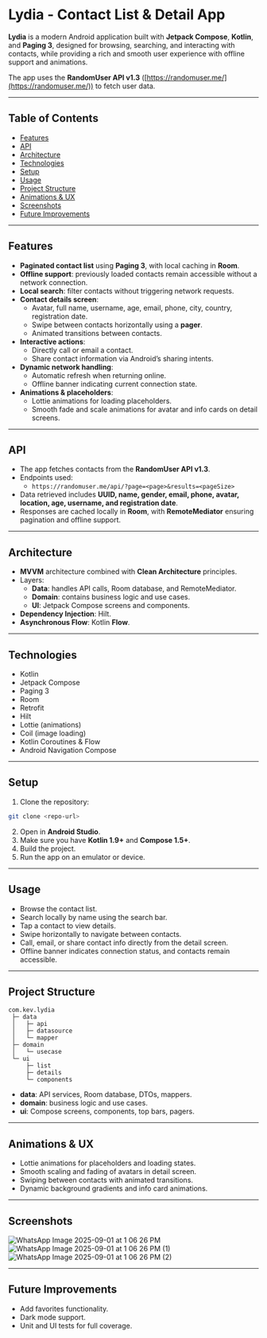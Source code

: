 # Lydia - Contact List & Detail App

**Lydia** is a modern Android application built with **Jetpack Compose**, **Kotlin**, and **Paging 3**, designed for browsing, searching, and interacting with contacts, while providing a rich and smooth user experience with offline support and animations.

The app uses the **RandomUser API v1.3** ([https://randomuser.me/](https://randomuser.me/)) to fetch user data.

---

## Table of Contents

- [Features](#features)
- [API](#api)
- [Architecture](#architecture)
- [Technologies](#technologies)
- [Setup](#setup)
- [Usage](#usage)
- [Project Structure](#project-structure)
- [Animations & UX](#animations--ux)
- [Screenshots](#screenshots)
- [Future Improvements](#future-improvements)

---

## Features

- **Paginated contact list** using **Paging 3**, with local caching in **Room**.
- **Offline support**: previously loaded contacts remain accessible without a network connection.
- **Local search**: filter contacts without triggering network requests.
- **Contact details screen**:
  - Avatar, full name, username, age, email, phone, city, country, registration date.
  - Swipe between contacts horizontally using a **pager**.
  - Animated transitions between contacts.
- **Interactive actions**:
  - Directly call or email a contact.
  - Share contact information via Android’s sharing intents.
- **Dynamic network handling**:
  - Automatic refresh when returning online.
  - Offline banner indicating current connection state.
- **Animations & placeholders**:
  - Lottie animations for loading placeholders.
  - Smooth fade and scale animations for avatar and info cards on detail screens.

---

## API

- The app fetches contacts from the **RandomUser API v1.3**.
- Endpoints used:
  - `https://randomuser.me/api/?page=<page>&results=<pageSize>`
- Data retrieved includes **UUID, name, gender, email, phone, avatar, location, age, username, and registration date**.
- Responses are cached locally in **Room**, with **RemoteMediator** ensuring pagination and offline support.

---

## Architecture

- **MVVM** architecture combined with **Clean Architecture** principles.
- Layers:
  - **Data**: handles API calls, Room database, and RemoteMediator.
  - **Domain**: contains business logic and use cases.
  - **UI**: Jetpack Compose screens and components.
- **Dependency Injection**: Hilt.
- **Asynchronous Flow**: Kotlin **Flow**.

---

## Technologies

- Kotlin
- Jetpack Compose
- Paging 3
- Room
- Retrofit
- Hilt
- Lottie (animations)
- Coil (image loading)
- Kotlin Coroutines & Flow
- Android Navigation Compose

---

## Setup

1. Clone the repository:
```bash
git clone <repo-url>
```

2. Open in **Android Studio**.
3. Make sure you have **Kotlin 1.9+** and **Compose 1.5+**.
4. Build the project.
5. Run the app on an emulator or device.

---

## Usage

- Browse the contact list.
- Search locally by name using the search bar.
- Tap a contact to view details.
- Swipe horizontally to navigate between contacts.
- Call, email, or share contact info directly from the detail screen.
- Offline banner indicates connection status, and contacts remain accessible.

---

## Project Structure

```
com.kev.lydia
 ├─ data
 │   ├─ api
 │   ├─ datasource
 │   └─ mapper
 ├─ domain
 │   └─ usecase
 └─ ui
     ├─ list
     ├─ details
     └─ components
```

- **data**: API services, Room database, DTOs, mappers.
- **domain**: business logic and use cases.
- **ui**: Compose screens, components, top bars, pagers.

---

## Animations & UX

- Lottie animations for placeholders and loading states.
- Smooth scaling and fading of avatars in detail screen.
- Swiping between contacts with animated transitions.
- Dynamic background gradients and info card animations.

---

## Screenshots

![WhatsApp Image 2025-09-01 at 1 06 26 PM](https://github.com/user-attachments/assets/a65140dc-f04e-4f43-a988-d848d6391808)
![WhatsApp Image 2025-09-01 at 1 06 26 PM (1)](https://github.com/user-attachments/assets/48cf4999-9748-441c-9821-6fdb89a7d0ad)
![WhatsApp Image 2025-09-01 at 1 06 26 PM (2)](https://github.com/user-attachments/assets/7452ab92-a05d-4703-bfa8-7e1219009326)

---

## Future Improvements

- Add favorites functionality.
- Dark mode support.
- Unit and UI tests for full coverage.

